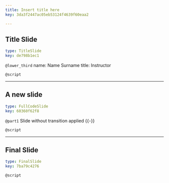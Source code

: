 ```yaml
---
title: Insert title here
key: 3da3f2447ac05eb53124f4639f60eaa2

---
```

## Title Slide

```yaml
type: TitleSlide
key: de798b1ec1
```





`@lower_third`
name: Name Surname
title: Instructor

`@script`




---
## A new slide

```yaml
type: FullCodeSlide
key: 60360f62f8
```

`@part1`
Slide without transition applied {{-}}





`@script`




---
## Final Slide

```yaml
type: FinalSlide
key: 7ba79c4276
```






`@script`



